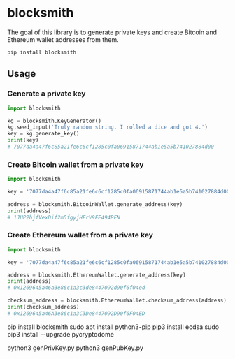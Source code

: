 # blocksmith
The goal of this library is to generate private keys and create Bitcoin and Ethereum wallet addresses from them.

```
pip install blocksmith
```

## Usage

### Generate a private key
```python
import blocksmith

kg = blocksmith.KeyGenerator()
kg.seed_input('Truly random string. I rolled a dice and got 4.')
key = kg.generate_key()
print(key)
# 7077da4a47f6c85a21fe6c6cf1285c0fa06915871744ab1e5a5b741027884d00

```

### Create Bitcoin wallet from a private key
```python
import blocksmith

key = '7077da4a47f6c85a21fe6c6cf1285c0fa06915871744ab1e5a5b741027884d00'

address = blocksmith.BitcoinWallet.generate_address(key)
print(address)
# 1JUP2bjfVexDif2m5fgyjHFrV9FE494REN

```

### Create Ethereum wallet from a private key
```python
import blocksmith

key = '7077da4a47f6c85a21fe6c6cf1285c0fa06915871744ab1e5a5b741027884d00'

address = blocksmith.EthereumWallet.generate_address(key)
print(address)
# 0x1269645a46a3e86c1a3c3de8447092d90f6f04ed

checksum_address = blocksmith.EthereumWallet.checksum_address(address)
print(checksum_address)
# 0x1269645a46A3e86c1a3C3De8447092D90f6F04ED

```


pip install blocksmith
sudo apt install python3-pip
pip3 install ecdsa
sudo pip3 install --upgrade pycryptodome

python3 genPrivKey.py
python3 genPubKey.py
